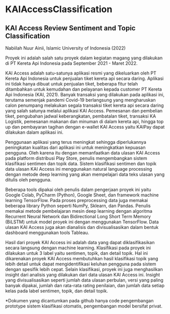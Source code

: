 # KAIAccessClassification

## KAI Access Review Sentiment and Topic Classification

Nabiilah Nuur Ainii, Islamic University of Indonesia (2022)

Proyek ini adalah salah satu proyek dalam kegiatan magang yang dilakukan di PT Kereta Api Indonesia pada September 2021 - Maret 2022.

  KAI Access adalah satu-satunya aplikasi resmi yang dikeluarkan oleh PT Kereta Api Indonesia untuk penjualan tiket kereta api secara daring. Aplikasi ini tidak hanya dibuat untuk penjualan tiket, beberapa fitur telah ditambahkan untuk kemudahan dan pelayanan kepada customer PT Kereta Api Indonesia (KAI, 2021). Banyak transaksi yang dilakukan pada aplikasi ini, terutama semenjak pandemi Covid-19 berlangsung yang mengharuskan calon penumpang melakukan segala transaksi tiket kereta api secara daring yang salah satunya melalui aplikasi KAI Access. Pemesanan dan pembelian tiket, pengubahan jadwal keberangkatan, pembatalan tiket, transaksi KA Logistik, pemesanan makanan dan minuman di dalam kereta api, hingga top up dan pembayaran tagihan dengan e-wallet KAI Access yaitu KAIPay dapat dilakukan dalam aplikasi ini.

  Penggunaan aplikasi yang terus meningkat sehingga diperlukannya peningkatan kualitas dari aplikasi ini untuk meningkatkan kepuasan pengguna. Oleh karena itu dengan memanfaatkan data ulasan KAI Access pada platform distribusi Play Store, penulis mengembangkan sistem klasifikasi sentimen dan topik data. Sistem klasifikasi sentimen dan topik data ulasan KAI Access ini menggunakan natural language processing dengan metode deep learning yang akan mempelajari data teks ulasan yang ditulis oleh pengguna.
  
  Beberapa tools dipakai oleh penulis dalam pengerjaan proyek ini yaitu Google Colab, PyCharm (Python), Google Sheet, dan framework machine learning TensorFlow. Pada proses preprocessing data juga memakai beberapa library Python seperti NumPy, Sklearn, dan Pandas. Penulis memakai metode pembelajaran mesin deep learning dengan algoritma Recurrent Neural Network dan Bidirectional Long Short Term Memory (BiLSTM) untuk model proyek ini dengan menggunakan TensorFlow. Data ulasan KAI Access juga akan dianalisis dan divisualisasikan dalam bentuk dashboard menggunakan tools Tableau.

  Hasil dari proyek KAI Access ini adalah data yang dapat diklasifikasikan secara langsung dengan machine learning. Klasifikasi pada proyek ini dilakukan untuk 3 label yaitu sentimen, topik, dan detail topik. Hal ini dikarenakan proyek KAI Access membutuhkan hasil klasifikasi topik yang lebih detail untuk dapat mengidentifikasi keluhan pengguna pada sistem dengan spesifik lebih cepat. Selain klasifikasi, proyek ini juga menghasilkan insight dari analisis yang dilakukan dari data ulasan KAI Access ini. Insight yang divisualisasikan seperti jumlah data ulasan perbulan, versi yang paling banyak dipakai, jumlah dan rata-rata rating penilaian, dan jumlah data setiap kelas pada label sentimen, topik, dan detail topik.
  
*Dokumen yang dicantumkan pada github hanya code pengembangan prototype sistem klasifikasi otomatis, pengembangan model bersifat privat.
